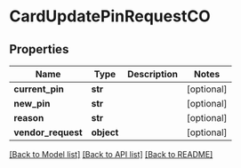 # CardUpdatePinRequestCO

## Properties
Name | Type | Description | Notes
------------ | ------------- | ------------- | -------------
**current_pin** | **str** |  | [optional] 
**new_pin** | **str** |  | [optional] 
**reason** | **str** |  | [optional] 
**vendor_request** | **object** |  | [optional] 

[[Back to Model list]](../README.md#documentation-for-models) [[Back to API list]](../README.md#documentation-for-api-endpoints) [[Back to README]](../README.md)


